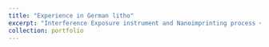 ```yaml
---
title: "Experience in German litho"
excerpt: "Interference Exposure instrument and Nanoimprinting process <br/><img src='/images/干涉曝光.png'>"
collection: portfolio
---
```




